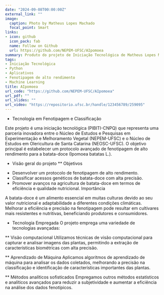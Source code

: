 ```yaml
---
date: "2024-09-08T00:00:00Z"
external_link: ""
image:
  caption: Photo by Matheus Lopes Machado
  focal_point: Smart
links:
- icon: github
  icon_pack: fab
  name: Follow on Github
  url: https://github.com/NEPEM-UFSC/AIpomoea
summary: Produto do projeto de Iniciação Tecnológica de Matheus Lopes Machado
tags:
- Iniciação Tecnológica
- Python
- Aplicativos
- Fenotipagem de alto rendimento
- Machine Learning
title: AIpomoea
url_code: "https://github.com/NEPEM-UFSC/AIpomoea"
url_pdf: ""
url_slides: ""
url_video: "https://repositorio.ufsc.br/handle/123456789/259095"
---
```


* Tecnologia em Fenotipagem e Classificação

Este projeto é uma iniciação tecnológica (PIBITI-CNPQ) que representa uma parceria inovadora entre o Núcleo de Estudos e Pesquisas em Experimentação e Melhoramento Vegetal (NEPEM-UFSC) e o Núcleo de Estudos em Olericultura de Santa Catarina (NEOSC-UFSC). O objetivo principal é estabelecer um protocolo avançado de fenotipagem de alto rendimento para a batata-doce (Ipomoea batatas L.).

* Visão geral do projeto
** Objetivos
- Desenvolver um protocolo de fenotipagem de alto rendimento.
- Classificar acessos genéticos de batata-doce com alta precisão.
- Promover avanços na agricultura de batata-doce em termos de eficiência e qualidade nutricional.
Importância

A batata-doce é um alimento essencial em muitas culturas devido ao seu valor nutricional e adaptabilidade a diferentes condições climáticas. Melhorar a eficiência e precisão na fenotipagem pode resultar em cultivares mais resistentes e nutritivas, beneficiando produtores e consumidores.

* Tecnologia Empregada
O projeto emprega uma variedade de tecnologias avançadas:

** Visão computacional
Utilizamos técnicas de visão computacional para capturar e analisar imagens das plantas, permitindo a extração de características biométricas com alta precisão.

** Aprendizado de Máquina
Aplicamos algoritmos de aprendizado de máquina para analisar os dados coletados, melhorando a precisão na classificação e identificação de características importantes das plantas.

** Métodos analíticos sofisticados
Empregamos outros métodos estatísticos e analíticos avançados para reduzir a subjetividade e aumentar a eficiência na análise dos dados fenotípicos.

